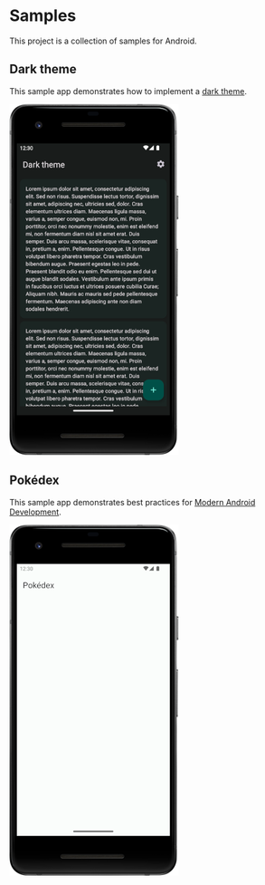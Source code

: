 # Samples

This project is a collection of samples for Android.

## Dark theme

This sample app demonstrates how to implement a
[dark theme](https://developer.android.com/guide/topics/ui/look-and-feel/darktheme).

![Dark theme sample app on a Pixel 2](screenshots/darktheme.webp)

## Pokédex

This sample app demonstrates best practices for
[Modern Android Development](https://developer.android.com/modern-android-development).

![Pokédex sample app on a Pixel 2](screenshots/pokedex.webp)

